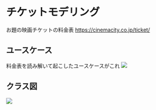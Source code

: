 # チケットモデリング

お題の映画チケットの料金表
https://cinemacity.co.jp/ticket/

## ユースケース
料金表を読み解いて起こしたユースケースがこれ
![](http://www.plantuml.com/plantuml/png/RP7DJi904CVlVOeD9ptm0ZqO7eHBWrL9i2HjkJkx0L4WA0Ib6hLHH8I8YWVvQF1XXkt7MpXG4Z5wdVdjpEy_cx9ipRGBXpb5qJ9stcGg2a3-ZaAWA0Vzfgm_g4opcANdShgf67bRPsPs_y1c-RrrKMK9eYBt1U4fk9-6_Hh29SATB1NbS8AyWVmJ-GH52OMBC0YSMLGThPXksjZSHspWJ6LvZE0WhoJ-bGe_F5by38-AAw-2zSUAIkGaJqRIQz54MQT5vyWhf8GSmkb0bajXpqFe8pmJ4ASaiR1Bp3MHQKEULH7QoB-GTvPYOe1YjXYV-ctNTtXqqKGO_ZA7rx1pxBVU_DihX3b2ZrPHlbYM3eDGGrvH59BBQ9REjZPVnw6tbtcobbNG5IM-B4icT-8AKzdcPMZCkXk3FstUMCnl8jTRSodTsANV_GO0)

## クラス図
![](http://www.plantuml.com/plantuml/png/RLFDRjD04BxlKrWv0LAh8YuSggg7NhXmu0qiroeL9g0cd2eaiekAcofgeYQ10A8nK3bgInD8K7vYmSDCriwUU0N6kyacSNtoU6Q-dztFtixbpOFyg-SEURg_QnlM_e7bs8HOZfdB6PFW8p_pZ4DYpCgeTibF-_WQTavvkOH5L3tdmrxusGtVNv3NSs3ueHbLnnAeoaSxM0Bz2_GxC1VO5Ru-s5a09eCYBYebMI8WWHq2RGEx11O0wpv-eJT5_OJx9s63YlgPRaQ_wMHqj6W65VJtBpY_SpVcOjSp7xGFp4T6ET62KBZHszfXmW1QJJV5HpuV_0XhdHZwqhIUcNisAXQ0_WJ6K3HgZBWx49-EejvROtFpYMtbpUoUOszj6OTQR6bVAYqtfCmAO-j6U5zY-_M6U5VHdbUNgjtfdq2IgLAy-OPn9gBLK-JaxeLC2PW7z1fO2GeKQ365NfzAqSjoAQ5PW2rWJQ1VuwkdL_B6ZXKZJeLVdewBlDa3Leb7jFrmWn__ua5Dh_2oEssvU3xXbRIAJ0WDaHGlcViPuzxQ6ZxNrxEPbCiWjriI936hW5J-3UJLs-geH7r1igEbvpFrIE0Itr2QfuIGZ8jiszbT_6t_0m00)

